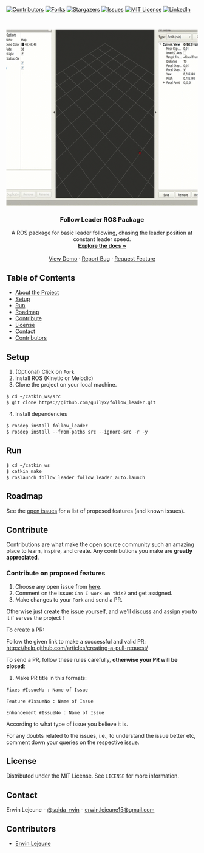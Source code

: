 [![Contributors][contributors-shield]][contributors-url]
[![Forks][forks-shield]][forks-url]
[![Stargazers][stars-shield]][stars-url]
[![Issues][issues-shield]][issues-url]
[![MIT License][license-shield]][license-url]
[![LinkedIn][linkedin-shield]][linkedin-url]

<br />
<p align="center">
    <!--- relative path means image/image.png instead of https://etc... -->
    <img src="img/follow_leader.gif" alt="Logo" width="700" height="463">                           
</a>

  <h3 align="center">Follow Leader ROS Package</h3>

  <p align="center">
    A ROS package for basic leader following, chasing the leader position at constant leader speed.
    <br />
    <a href="https://github.com/master-coro/follow_leader/readme.md"><strong>Explore the docs »</strong></a>
    <br />
    <br />
    <a href="https://github.com/master-coro/follow_leader">View Demo</a>
    ·
    <a href="https://github.com/master-coro/follow_leader/issues">Report Bug</a>
    ·
    <a href="https://github.com/master-coro/follow_leader/issues">Request Feature</a>
  </p>
</p>

## Table of Contents

* [About the Project](#about-the-project)
* [Setup](#setup)
* [Run](#run)
* [Roadmap](#roadmap)
* [Contribute](#contribute)
* [License](#license)
* [Contact](#contact)
* [Contributors](#contributors)

## Setup

1. (Optional) Click on `Fork`
2. Install ROS (Kinetic or Melodic)
3. Clone the project on your local machine.
```shell
$ cd ~/catkin_ws/src
$ git clone https://github.com/guilyx/follow_leader.git
```
4. Install dependencies
```shell
$ rosdep install follow_leader 
$ rosdep install --from-paths src --ignore-src -r -y
```

## Run

```shell
$ cd ~/catkin_ws
$ catkin_make
$ roslaunch follow_leader follow_leader_auto.launch
```

## Roadmap

See the [open issues](https://github.com/guilyx/follow_leader/issues) for a list of proposed features (and known issues).

## Contribute

Contributions are what make the open source community such an amazing place to learn, inspire, and create. Any contributions you make are **greatly appreciated**.

### Contribute on proposed features

1. Choose any open issue from [here](https://github.com/master-coro/follow_leader/issues). 
2. Comment on the issue: `Can I work on this?` and get assigned.
3. Make changes to your `Fork` and send a PR.

Otherwise just create the issue yourself, and we'll discuss and assign you to it if serves the project !

To create a PR:

Follow the given link to make a successful and valid PR: https://help.github.com/articles/creating-a-pull-request/

To send a PR, follow these rules carefully, **otherwise your PR will be closed**:

1. Make PR title in this formats: 
```
Fixes #IssueNo : Name of Issue
``` 
```
Feature #IssueNo : Name of Issue
```
```
Enhancement #IssueNo : Name of Issue
```

According to what type of issue you believe it is.

For any doubts related to the issues, i.e., to understand the issue better etc, comment down your queries on the respective issue.

## License

Distributed under the MIT License. See `LICENSE` for more information.

## Contact

Erwin Lejeune - [@spida_rwin](https://twitter.com/spida_rwin) - erwin.lejeune15@gmail.com

## Contributors

- [Erwin Lejeune](https://github.com/Guilyx)

[contributors-shield]: https://img.shields.io/github/contributors/master-coro/follow_leader.svg?style=flat-square
[contributors-url]: https://github.com/master-coro/follow_leader/graphs/contributors
[forks-shield]: https://img.shields.io/github/forks/master-coro/follow_leader.svg?style=flat-square
[forks-url]: https://github.com/master-coro/follow_leader/network/members
[stars-shield]: https://img.shields.io/github/stars/master-coro/follow_leader.svg?style=flat-square
[stars-url]: https://github.com/master-coro/follow_leader/stargazers
[issues-shield]: https://img.shields.io/github/issues/master-coro/follow_leader.svg?style=flat-square
[issues-url]: https://github.com/master-coro/follow_leader/issues
[license-shield]: https://img.shields.io/github/license/master-coro/follow_leader.svg?style=flat-square
[license-url]: https://github.com/master-coro/follow_leader/blob/master/LICENSE.md
[linkedin-shield]: https://img.shields.io/badge/-LinkedIn-black.svg?style=flat-square&logo=linkedin&colorB=555
[linkedin-url]: https://linkedin.com/in/erwinlejeune-lkn
